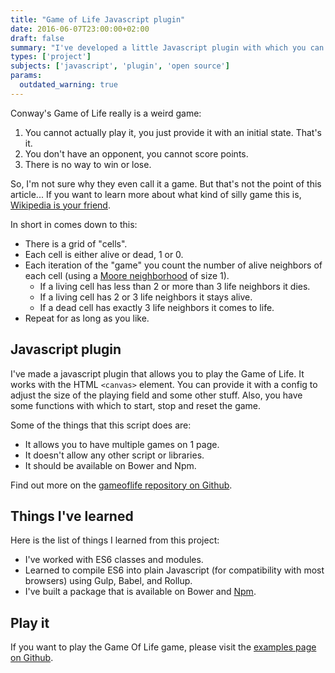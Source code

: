 ```yaml
---
title: "Game of Life Javascript plugin"
date: 2016-06-07T23:00:00+02:00
draft: false
summary: "I've developed a little Javascript plugin with which you can play Conway's Game of Life. Actually, it's not a real game. You can determine the initial state and from there it sort of just evolves. Visit the article to play it yourself."
types: ['project']
subjects: ['javascript', 'plugin', 'open source']
params:
  outdated_warning: true
---
```


Conway's Game of Life really is a weird game:
1. You cannot actually play it, you just provide it with an initial state. That's it.
2. You don't have an opponent, you cannot score points.
3. There is no way to win or lose.

So, I'm not sure why they even call it a game. But that's not the point of this article... If you want to learn more about what kind of silly game this is, [Wikipedia is your friend](https://en.wikipedia.org/wiki/Conway's_Game_of_Life).

In short in comes down to this:

* There is a grid of "cells".
* Each cell is either alive or dead, 1 or 0.
* Each iteration of the "game" you count the number of alive neighbors of each cell (using a [Moore neighborhood](https://en.wikipedia.org/wiki/Moore_neighborhood) of size 1).
    * If a living cell has less than 2 or more than 3 life neighbors it dies.
    * If a living cell has 2 or 3 life neighbors it stays alive.
    * If a dead cell has exactly 3 life neighbors it comes to life.
* Repeat for as long as you like.

## Javascript plugin
I've made a javascript plugin that allows you to play the Game of Life. It works with the HTML `<canvas>` element. You can provide it with a config to adjust the size of the playing field and some other stuff. Also, you have some functions with which to start, stop and reset the game.

Some of the things that this script does are:
* It allows you to have multiple games on 1 page.
* It doesn't allow any other script or libraries.
* It should be available on Bower and Npm.

Find out more on the [gameoflife repository on Github](https://github.com/barryvanveen/gameoflife).

## Things I've learned
Here is the list of things I learned from this project:

* I've worked with ES6 classes and modules.
* Learned to compile ES6 into plain Javascript (for compatibility with most browsers) using Gulp, Babel, and Rollup.
* I've built a package that is available on Bower and [Npm](https://www.npmjs.com/package/gameoflife-es6).

## Play it
If you want to play the Game Of Life game, please visit the [examples page on Github](https://barryvanveen.github.io/gameoflife/).